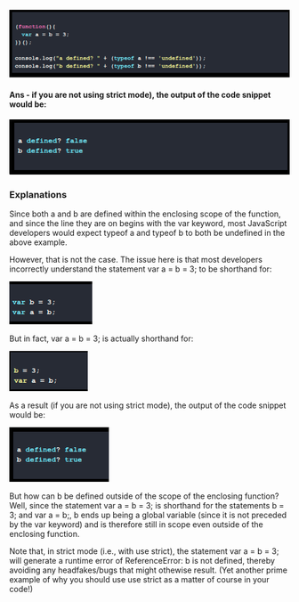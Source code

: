![](2020-10-08-16-50-10.png)

#### Ans - if you are not using strict mode), the output of the code snippet would be:

![](2020-10-08-16-51-07.png)

### Explanations

Since both a and b are defined within the enclosing scope of the function, and since the line they are on begins with the var keyword, most JavaScript developers would expect typeof a and typeof b to both be undefined in the above example.

However, that is not the case. The issue here is that most developers incorrectly understand the statement var a = b = 3; to be shorthand for:

![](2020-10-08-16-59-10.png)

But in fact, var a = b = 3; is actually shorthand for:

![](2020-10-08-16-59-22.png)

As a result (if you are not using strict mode), the output of the code snippet would be:

![](2020-10-08-16-59-37.png)

But how can b be defined outside of the scope of the enclosing function? Well, since the statement var a = b = 3; is shorthand for the statements b = 3; and var a = b;, b ends up being a global variable (since it is not preceded by the var keyword) and is therefore still in scope even outside of the enclosing function.

Note that, in strict mode (i.e., with use strict), the statement var a = b = 3; will generate a runtime error of ReferenceError: b is not defined, thereby avoiding any headfakes/bugs that might othewise result. (Yet another prime example of why you should use use strict as a matter of course in your code!)
